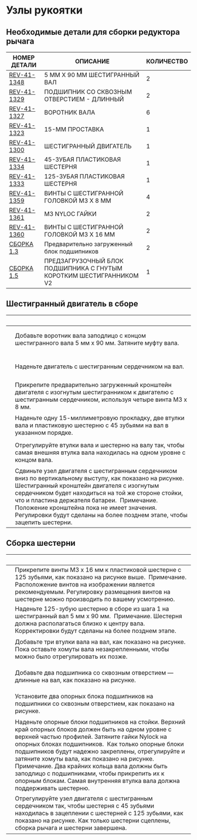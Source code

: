 # Узлы рукоятки

## Необходимые детали для сборки редуктора рычага

| **НОМЕР ДЕТАЛИ**                                                                                                        | **ОПИСАНИЕ**                                                        | **КОЛИЧЕСТВО** |
| ----------------------------------------------------------------------------------------------------------------------- | ------------------------------------------------------------------- | -------------- |
| [REV-41-1348](https://www.revrobotics.com/rev-41-1348/)                                                                 | 5 ММ X 90 ММ ШЕСТИГРАННЫЙ ВАЛ                                       | 2              |
| [REV-41-1329](https://www.revrobotics.com/rev-41-1329/)                                                                 | ПОДШИПНИК СО СКВОЗНЫМ ОТВЕРСТИЕМ - ДЛИННЫЙ                          | 2              |
| [REV-41-1327](https://www.revrobotics.com/rev-41-1327/)                                                                 | ВОРОТНИК ВАЛА                                                       | 6              |
| [REV-41-1323](https://www.revrobotics.com/rev-41-1323/)                                                                 | 15-ММ ПРОСТАВКА                                                     | 1              |
| [REV-41-1300](https://www.revrobotics.com/rev-41-1300/)                                                                 | ШЕСТИГРАННЫЙ ДВИГАТЕЛЬ                                              | 1              |
| [REV-41-1334](https://www.revrobotics.com/rev-41-1334/)                                                                 | 45-ЗУБАЯ ПЛАСТИКОВАЯ ШЕСТЕРНЯ                                       | 1              |
| [REV-41-1333](https://www.revrobotics.com/rev-41-1333/)                                                                 | 125-ЗУБАЯ ПЛАСТИКОВАЯ ШЕСТЕРНЯ                                      | 1              |
| [REV-41-1359](https://www.revrobotics.com/rev-41-1359/)                                                                 | ВИНТЫ С ШЕСТИГРАННОЙ ГОЛОВКОЙ M3 X 8 ММ                             | 4              |
| [REV-41-1361](https://www.revrobotics.com/rev-41-1361/)                                                                 | M3 NYLOC ГАЙКИ                                                      | 2              |
| [REV-41-1360](https://www.revrobotics.com/rev-41-1360/)                                                                 | ВИНТЫ С ШЕСТИГРАННОЙ ГОЛОВКОЙ M3 X 16 ММ                            | 2              |
| [СБОРКА 1.3](https://github.com/hectoxor/transhitlation/blob/main/build-guides/class-bot-v2/broken-reference/README.md) | Предварительно загруженный блок подшипников                         | 2              |
| [СБОРКА 1.5](https://github.com/hectoxor/transhitlation/blob/main/build-guides/class-bot-v2/broken-reference/README.md) | ПРЕДЗАГРУЗОЧНЫЙ БЛОК ПОДШИПНИКА С ГНУТЫМ КОРОТКИМ ШЕСТИГРАННИКОМ V2 | 1              |

## Шестигранный двигатель в сборе

| ​                                                                                                                                                                                                                                                                                                                           | ​                                                                                                                                                                                                                                                                                                                                                                                      |
| --------------------------------------------------------------------------------------------------------------------------------------------------------------------------------------------------------------------------------------------------------------------------------------------------------------------------- | -------------------------------------------------------------------------------------------------------------------------------------------------------------------------------------------------------------------------------------------------------------------------------------------------------------------------------------------------------------------------------------- |
| <p>​</p><p><img src="https://2589213514-files.gitbook.io/~/files/v0/b/gitbook-legacy-files/o/assets%2F-M5yw0n8IneF5-9ybLjT%2F-MDPze1QrR9S7FxeKvKG%2F-MDQ-uo-h2-3fFCQHqN7%2FEDU%20Kit_CHMA%20-%20Add%20Shaft%20Collar.svg?alt=media&#x26;token=cee3c3f5-9a58-4379-97c9-f387d000ef0c" alt="" data-size="original"></p>        | Добавьте воротник вала заподлицо с концом шестигранного вала 5 мм x 90 мм. Затяните муфту вала.                                                                                                                                                                                                                                                                                        |
| <p>​</p><p><img src="https://2589213514-files.gitbook.io/~/files/v0/b/gitbook-legacy-files/o/assets%2F-M5yw0n8IneF5-9ybLjT%2F-MDPze1QrR9S7FxeKvKG%2F-MDQ0SRJ20yhqEra267l%2FEDU%20Kit_CHMA%20-%20Add%20Motor.svg?alt=media&#x26;token=6dc31ed6-4c84-4d12-b988-2d7449673679" alt="" data-size="original"></p>                 | Наденьте двигатель с шестигранным сердечником на вал.                                                                                                                                                                                                                                                                                                                                  |
| <p>​</p><p><img src="https://2589213514-files.gitbook.io/~/files/v0/b/gitbook-legacy-files/o/assets%2F-M5yw0n8IneF5-9ybLjT%2F-MDRaMoS1o_Ko2Ik5TVR%2F-MDVvoXF1vfPlec3E_60%2FEDU%20Kit_CHMA%20-%20Add%20Bracket.svg?alt=media&#x26;token=08754ebc-d67f-4e3c-b481-0e756cc4a96a" alt="" data-size="original"></p>               | Прикрепите предварительно загруженный кронштейн двигателя с изогнутым шестигранником к двигателю с шестигранным сердечником, используя четыре винта M3 x 8 мм.                                                                                                                                                                                                                         |
| <p>​</p><p><img src="https://2589213514-files.gitbook.io/~/files/v0/b/gitbook-legacy-files/o/assets%2F-M5yw0n8IneF5-9ybLjT%2F-MEij7UFhj_QP3rtOkGa%2F-MEiknPQsHrSawc8fRfT%2FEDU%20Kit_Arm_Add%20Spacers%20to%20Gear.svg?alt=media&#x26;token=aa08c54f-a6d4-4155-ae17-4b55f2d6e05f" alt="" data-size="original"></p>          | Наденьте одну 15-миллиметровую прокладку, две втулки вала и пластиковую шестерню с 45 зубьями на вал в указанном порядке.                                                                                                                                                                                                                                                              |
| <p>​</p><p><img src="https://2589213514-files.gitbook.io/~/files/v0/b/gitbook-legacy-files/o/assets%2F-M5yw0n8IneF5-9ybLjT%2F-MEij7UFhj_QP3rtOkGa%2F-MEilElCgndk9n5f0LDe%2FEDU%20Kit_Arm_Add%20Spacers%20to%20Gear%20Detail.svg?alt=media&#x26;token=12753f0d-589e-4a87-bf62-4db13f771067" alt="" data-size="original"></p> | Отрегулируйте втулки вала и шестерню на валу так, чтобы самая внешняя втулка вала находилась на одном уровне с концом вала.                                                                                                                                                                                                                                                            |
| <p>​</p><p><img src="https://2589213514-files.gitbook.io/~/files/v0/b/gitbook-legacy-files/o/assets%2F-M5yw0n8IneF5-9ybLjT%2F-MMRhIgLPv-irXg3_tVp%2F-MMSJk_p9MqcxUtDZSwk%2FSKV3%20-%20Class%20Bot_Arm%20-%20Add%20CHM.svg?alt=media&#x26;token=48a3a41d-6138-41bb-a9e6-073cca5ddd56" alt="" data-size="original"></p>       | Сдвиньте узел двигателя с шестигранным сердечником вниз по вертикальному выступу, как показано на рисунке. Шестигранный кронштейн двигателя с изогнутым сердечником будет находиться на той же стороне стойки, что и пластина держателя батареи. ​ Примечание. Положение кронштейна пока не имеет значения. Регулировки будут сделаны на более позднем этапе, чтобы зацепить шестерни. |

## Сборка шестерни

| ​                                                                                                                                                                                                                                                                                                                                         | ​                                                                                                                                                                                                                                                                                                                                                                                                                                                                                                  |
| ----------------------------------------------------------------------------------------------------------------------------------------------------------------------------------------------------------------------------------------------------------------------------------------------------------------------------------------- | -------------------------------------------------------------------------------------------------------------------------------------------------------------------------------------------------------------------------------------------------------------------------------------------------------------------------------------------------------------------------------------------------------------------------------------------------------------------------------------------------- |
| <p>​</p><p><img src="https://2589213514-files.gitbook.io/~/files/v0/b/gitbook-legacy-files/o/assets%2F-M5yw0n8IneF5-9ybLjT%2F-MDRaMoS1o_Ko2Ik5TVR%2F-MDW-xZliL0gAA2xj-_h%2FEDU%20Kit_Arm%20-%20Gear%20Set%20up.svg?alt=media&#x26;token=d2abf29c-24b4-4dfa-95ae-b00ae4edf7dc" alt="" data-size="original"></p>                            | Прикрепите винты M3 x 16 мм к пластиковой шестерне с 125 зубьями, как показано на рисунке выше. ​ Примечание. Расположение винтов на изображении является рекомендуемым. Регулировку размещения винтов на шестерне можно производить по вашему усмотрению.                                                                                                                                                                                                                                         |
| <p>​</p><p><img src="https://2589213514-files.gitbook.io/~/files/v0/b/gitbook-legacy-files/o/assets%2F-M5yw0n8IneF5-9ybLjT%2F-MDp5xAK00jZLeU66FS5%2F-MDpJuO-6t3-7FnOPOJG%2Fview%2094.svg?alt=media&#x26;token=61356dfb-a426-44bc-937e-0b2b4364347a" alt="" data-size="original"></p>                                                      | Наденьте 125-зубую шестерню в сборе из шага 1 на шестигранный вал 5 мм x 90 мм. ​ Примечание. Шестерня должна располагаться близко к центру вала. Корректировки будут сделаны на более позднем этапе.                                                                                                                                                                                                                                                                                              |
| <p>​</p><p><img src="https://2589213514-files.gitbook.io/~/files/v0/b/gitbook-legacy-files/o/assets%2F-M5yw0n8IneF5-9ybLjT%2F-MDPze1QrR9S7FxeKvKG%2F-MDQ8VcW-zvCO8Z_UaCT%2FEDU%20Kit_Arm%20-%20Add%20Collars.svg?alt=media&#x26;token=f8ad175c-30bd-4f9a-ac0b-c55e5b1e6a28" alt="" data-size="original"></p>                              | Добавьте три втулки вала на вал, как показано на рисунке. Пока оставьте хомуты вала незакрепленными, чтобы можно было отрегулировать их позже.                                                                                                                                                                                                                                                                                                                                                     |
| <p>​</p><p><img src="https://2589213514-files.gitbook.io/~/files/v0/b/gitbook-legacy-files/o/assets%2F-M5yw0n8IneF5-9ybLjT%2F-MDPze1QrR9S7FxeKvKG%2F-MDQ8upyyipwK30qfgy6%2FEDU%20Kit_Arm%20-%20Add%20Bearings.svg?alt=media&#x26;token=691a8359-6237-4812-97e9-624c08f0f42f" alt="" data-size="original"></p>                             | Добавьте два подшипника со сквозным отверстием — длинные на вал, как показано на рисунке.                                                                                                                                                                                                                                                                                                                                                                                                          |
| <p>​</p><p><img src="https://2589213514-files.gitbook.io/~/files/v0/b/gitbook-legacy-files/o/assets%2F-M5yw0n8IneF5-9ybLjT%2F-MDPze1QrR9S7FxeKvKG%2F-MDQ9LJkEnQn0lw1NIlt%2FEDU%20Kit_Arm%20-Add%20Pillow%20Blocks.svg?alt=media&#x26;token=a27456ba-dcdc-4aa9-96f4-cafa25c6225c" alt="" data-size="original"></p>                         | Установите два опорных блока подшипников на подшипники со сквозным отверстием, как показано на рисунке.                                                                                                                                                                                                                                                                                                                                                                                            |
| <p>​</p><p><img src="https://2589213514-files.gitbook.io/~/files/v0/b/gitbook-legacy-files/o/assets%2F-M5yw0n8IneF5-9ybLjT%2F-MEipur-EFTlQHeYmaIi%2F-MEitJ8BiS24KzNw_g1T%2FSKV3%20-%20Class%20Bot_Arm%20-%20Add%20Gear%20Assembly.svg?alt=media&#x26;token=8cde8e87-9a9f-488b-b7a7-3bd0373831c3" alt="" data-size="original"></p>         | Наденьте опорные блоки подшипников на стойки. Верхний край опорных блоков должен быть на одном уровне с верхней частью профилей. Затяните гайки Nylock на опорных блоках подшипников. ​ Как только опорные блоки подшипников будут надежно закреплены, отрегулируйте и затяните хомуты вала, как показано на рисунке. ​ Примечание. Два крайних кольца вала должны быть заподлицо с подшипниками, чтобы прикрепить их к опорным блокам. Самая внутренняя втулка вала должна поддерживать шестерню. |
| <p>​</p><p><img src="https://2589213514-files.gitbook.io/~/files/v0/b/gitbook-legacy-files/o/assets%2F-M5yw0n8IneF5-9ybLjT%2F-MMRhIgLPv-irXg3_tVp%2F-MMSLSIaBAM6plbDQVzd%2FSKV3%20-%20Class%20Bot_Arm%20-%20Add%20Gear%20Assembly.svg?alt=media&#x26;token=9f08402c-3c12-442e-a555-59ee312926c2" alt="" data-size="original"></p><p>​</p> | Отрегулируйте узел двигателя с шестигранным сердечником так, чтобы шестерня с 45 зубьями находилась в зацеплении с шестерней с 125 зубьями, как показано на рисунке. Как только шестерни сцеплены, сборка рычага и шестерни завершена.                                                                                                                                                                                                                                                             |
